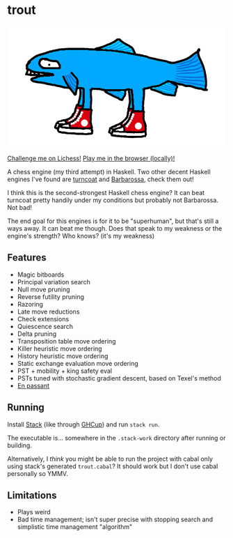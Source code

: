 # trout

![](trout.png)

[Challenge me on Lichess!](https://lichess.org/@/TroutBot)
[Play me in the browser (locally)!](https://osrepnay.github.io/trout-web/)

A chess engine (my third attempt) in Haskell.
Two other decent Haskell engines I've found are [turncoat](https://github.com/albertprz/turncoat) and [Barbarossa](https://github.com/nionita/Barbarossa), check them out!

I think this is the second-strongest Haskell chess engine?
It can beat turncoat pretty handily under my conditions but probably not Barbarossa.
Not bad!

The end goal for this engines is for it to be "superhuman", but that's still a ways away.
It can beat me though.
Does that speak to my weakness or the engine's strength? Who knows? (it's my weakness)

## Features

- Magic bitboards
- Principal variation search
- Null move pruning
- Reverse futility pruning
- Razoring
- Late move reductions
- Check extensions
- Quiescence search
- Delta pruning
- Transposition table move ordering
- Killer heuristic move ordering
- History heuristic move ordering
- Static exchange evaluation move ordering
- PST + mobility + king safety eval
- PSTs tuned with stochastic gradient descent, based on Texel's method
- [En passant](https://en.wikipedia.org/wiki/En_passant)

## Running

Install [Stack](https://docs.haskellstack.org/en/stable/) (like through [GHCup](https://www.haskell.org/ghcup/)) and run `stack run`.

The executable is... somewhere in the `.stack-work` directory after running or building.

Alternatively, I *think* you might be able to run the project with cabal only using stack's generated `trout.cabal`?
It should work but I don't use cabal personally so YMMV.

## Limitations

- Plays weird
- Bad time management; isn't super precise with stopping search and simplistic time management "algorithm"
